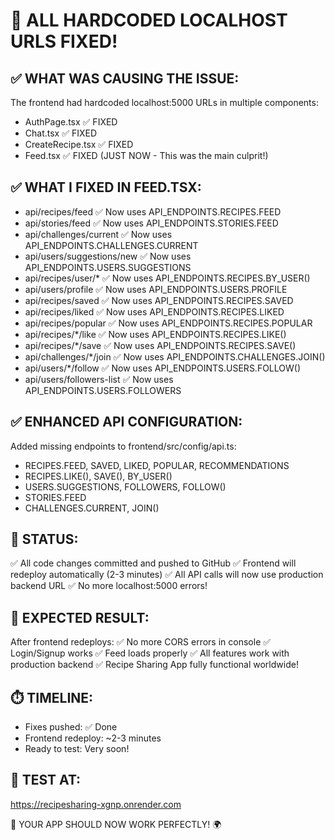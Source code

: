 🎉 ALL HARDCODED LOCALHOST URLS FIXED!
==========================================

✅ WHAT WAS CAUSING THE ISSUE:
-----------------------------
The frontend had hardcoded localhost:5000 URLs in multiple components:
- AuthPage.tsx ✅ FIXED
- Chat.tsx ✅ FIXED  
- CreateRecipe.tsx ✅ FIXED
- Feed.tsx ✅ FIXED (JUST NOW - This was the main culprit!)

✅ WHAT I FIXED IN FEED.TSX:
----------------------------
- api/recipes/feed ✅ Now uses API_ENDPOINTS.RECIPES.FEED
- api/stories/feed ✅ Now uses API_ENDPOINTS.STORIES.FEED
- api/challenges/current ✅ Now uses API_ENDPOINTS.CHALLENGES.CURRENT
- api/users/suggestions/new ✅ Now uses API_ENDPOINTS.USERS.SUGGESTIONS
- api/recipes/user/* ✅ Now uses API_ENDPOINTS.RECIPES.BY_USER()
- api/users/profile ✅ Now uses API_ENDPOINTS.USERS.PROFILE
- api/recipes/saved ✅ Now uses API_ENDPOINTS.RECIPES.SAVED
- api/recipes/liked ✅ Now uses API_ENDPOINTS.RECIPES.LIKED
- api/recipes/popular ✅ Now uses API_ENDPOINTS.RECIPES.POPULAR
- api/recipes/*/like ✅ Now uses API_ENDPOINTS.RECIPES.LIKE()
- api/recipes/*/save ✅ Now uses API_ENDPOINTS.RECIPES.SAVE()
- api/challenges/*/join ✅ Now uses API_ENDPOINTS.CHALLENGES.JOIN()
- api/users/*/follow ✅ Now uses API_ENDPOINTS.USERS.FOLLOW()
- api/users/followers-list ✅ Now uses API_ENDPOINTS.USERS.FOLLOWERS

✅ ENHANCED API CONFIGURATION:
-----------------------------
Added missing endpoints to frontend/src/config/api.ts:
- RECIPES.FEED, SAVED, LIKED, POPULAR, RECOMMENDATIONS
- RECIPES.LIKE(), SAVE(), BY_USER()
- USERS.SUGGESTIONS, FOLLOWERS, FOLLOW()
- STORIES.FEED
- CHALLENGES.CURRENT, JOIN()

🚀 STATUS:
---------
✅ All code changes committed and pushed to GitHub
✅ Frontend will redeploy automatically (2-3 minutes)
✅ All API calls will now use production backend URL
✅ No more localhost:5000 errors!

🎯 EXPECTED RESULT:
------------------
After frontend redeploys:
✅ No more CORS errors in console
✅ Login/Signup works
✅ Feed loads properly
✅ All features work with production backend
✅ Recipe Sharing App fully functional worldwide!

⏱️ TIMELINE:
-----------
- Fixes pushed: ✅ Done
- Frontend redeploy: ~2-3 minutes
- Ready to test: Very soon!

📍 TEST AT:
----------
https://recipesharing-xgnp.onrender.com

🎉 YOUR APP SHOULD NOW WORK PERFECTLY! 🌍
